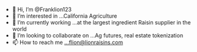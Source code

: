 - 👋 Hi, I’m @Franklion123
- 👀 I’m interested in ...California Agriculture
- 🌱 I’m currently working ...at the largest ingredient Raisin supplier in the world
- 💞️ I’m looking to collaborate on ...Ag futures, real estate tokenization 
- 📫 How to reach me ...flion@lionraisins.com

<!---
Franklion123/Franklion123 is a ✨ special ✨ repository because its `README.md` (this file) appears on your GitHub profile.
You can click the Preview link to take a look at your changes.
--->
